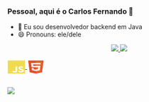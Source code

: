 ### Pessoal, aqui é o Carlos Fernando 👋


- 🔭 Eu sou desenvolvedor backend em Java
- 😄 Pronouns: ele/dele

<div align="center">
  <a href="https://github.com/carlosdev65">
  <img height="180em" src="https://github-readme-stats.vercel.app/api?username=carlosdev65&show_icons=true&theme=dracula&include_all_commits=true&count_private=true"/>
  <img height="180em" src="https://github-readme-stats.vercel.app/api/top-langs/?username=carlosdev65&layout=compact&langs_count=7&theme=dracula"/>
</div>

<div style="display: inline_block"><br>
  <img align="center" alt="Carlos-Js" height="30" width="40" src="https://raw.githubusercontent.com/devicons/devicon/master/icons/javascript/javascript-plain.svg">
  <img align="center" alt="Carlos-HTML" height="30" width="40" src="https://raw.githubusercontent.com/devicons/devicon/master/icons/html5/html5-original.svg">
 
</div>

  ##
 
<div> 
    <a href="https://www.linkedin.com/in/carlos-gon%C3%A7alves-27821b42" target="_blank"><img src="https://img.shields.io/badge/-LinkedIn-%230077B5?style=for-the-badge&logo=linkedin&logoColor=white" target="_blank"></a> 
</div>
